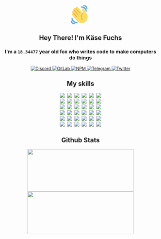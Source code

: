 <div><p align=center><img src=./resources/images/wave.gif width=64px height=64px></p><h2 align=center>Hey There! I'm Käse Fuchs</h2><h3 align=center>I'm a <code>18.34477</code> year old fox who writes code to make computers do things</h3><p align=center><a href=https://discord.com/users/507526681125322772><img alt=Discord src="https://img.shields.io/badge/Discord-5865F2?logo=discord&logoColor=white&style=flat-square#63ad664e978ce99f74f605a0ed0b5bdb"> </a><a href=https://gitlab.com/kasefuchs><img alt=GitLab src="https://img.shields.io/badge/GitLab-330F63?logo=gitlab&logoColor=white&style=flat-square#63ad664e978ce99f74f605a0ed0b5bdb"> </a><a href=https://npmjs.com/~kasefuchs><img alt=NPM src="https://img.shields.io/badge/NPM-CB3837?logo=npm&logoColor=white&style=flat-square#63ad664e978ce99f74f605a0ed0b5bdb"> </a><a href=https://t.me/kasefuchs><img alt=Telegram src="https://img.shields.io/badge/Telegram-2CA5E0?logo=telegram&logoColor=white&style=flat-square#63ad664e978ce99f74f605a0ed0b5bdb"> </a><a href=https://twitter.com/kasefuchs><img alt=Twitter src="https://img.shields.io/badge/Twitter-1DA1F2?logo=twitter&logoColor=white&style=flat-square#63ad664e978ce99f74f605a0ed0b5bdb"></a></p><h2 align=center>My skills</h2><p align=center><a href=https://aws.amazon.com/ ><picture><source srcset="https://skillicons.dev/icons?i=aws&theme=dark#63ad664e978ce99f74f605a0ed0b5bdb" media="(prefers-color-scheme: dark)"><source srcset="https://skillicons.dev/icons?i=aws&theme=light#63ad664e978ce99f74f605a0ed0b5bdb" media="(prefers-color-scheme: light), (prefers-color-scheme: no-preference)"><img src="https://skillicons.dev/icons?i=aws&theme=light#63ad664e978ce99f74f605a0ed0b5bdb"></picture></a>&nbsp;&nbsp;<a href=https://en.wikipedia.org/wiki/Bash_(Unix_shell)><picture><source srcset="https://skillicons.dev/icons?i=bash&theme=dark#63ad664e978ce99f74f605a0ed0b5bdb" media="(prefers-color-scheme: dark)"><source srcset="https://skillicons.dev/icons?i=bash&theme=light#63ad664e978ce99f74f605a0ed0b5bdb" media="(prefers-color-scheme: light), (prefers-color-scheme: no-preference)"><img src="https://skillicons.dev/icons?i=bash&theme=light#63ad664e978ce99f74f605a0ed0b5bdb"></picture></a>&nbsp;&nbsp;<a href=https://discord.com/developers/docs><picture><source srcset="https://skillicons.dev/icons?i=bots&theme=dark#63ad664e978ce99f74f605a0ed0b5bdb" media="(prefers-color-scheme: dark)"><source srcset="https://skillicons.dev/icons?i=bots&theme=light#63ad664e978ce99f74f605a0ed0b5bdb" media="(prefers-color-scheme: light), (prefers-color-scheme: no-preference)"><img src="https://skillicons.dev/icons?i=bots&theme=light#63ad664e978ce99f74f605a0ed0b5bdb"></picture></a>&nbsp;&nbsp;<a href=https://www.cloudflare.com/ ><picture><source srcset="https://skillicons.dev/icons?i=cloudflare&theme=dark#63ad664e978ce99f74f605a0ed0b5bdb" media="(prefers-color-scheme: dark)"><source srcset="https://skillicons.dev/icons?i=cloudflare&theme=light#63ad664e978ce99f74f605a0ed0b5bdb" media="(prefers-color-scheme: light), (prefers-color-scheme: no-preference)"><img src="https://skillicons.dev/icons?i=cloudflare&theme=light#63ad664e978ce99f74f605a0ed0b5bdb"></picture></a>&nbsp;&nbsp;<a href=https://en.wikipedia.org/wiki/CSS><picture><source srcset="https://skillicons.dev/icons?i=css&theme=dark#63ad664e978ce99f74f605a0ed0b5bdb" media="(prefers-color-scheme: dark)"><source srcset="https://skillicons.dev/icons?i=css&theme=light#63ad664e978ce99f74f605a0ed0b5bdb" media="(prefers-color-scheme: light), (prefers-color-scheme: no-preference)"><img src="https://skillicons.dev/icons?i=css&theme=light#63ad664e978ce99f74f605a0ed0b5bdb"></picture></a>&nbsp;&nbsp;<a href=https://www.docker.com/ ><picture><source srcset="https://skillicons.dev/icons?i=docker&theme=dark#63ad664e978ce99f74f605a0ed0b5bdb" media="(prefers-color-scheme: dark)"><source srcset="https://skillicons.dev/icons?i=docker&theme=light#63ad664e978ce99f74f605a0ed0b5bdb" media="(prefers-color-scheme: light), (prefers-color-scheme: no-preference)"><img src="https://skillicons.dev/icons?i=docker&theme=light#63ad664e978ce99f74f605a0ed0b5bdb"></picture></a><br><a href=https://www.electronjs.org/ ><picture><source srcset="https://skillicons.dev/icons?i=electron&theme=dark#63ad664e978ce99f74f605a0ed0b5bdb" media="(prefers-color-scheme: dark)"><source srcset="https://skillicons.dev/icons?i=electron&theme=light#63ad664e978ce99f74f605a0ed0b5bdb" media="(prefers-color-scheme: light), (prefers-color-scheme: no-preference)"><img src="https://skillicons.dev/icons?i=electron&theme=light#63ad664e978ce99f74f605a0ed0b5bdb"></picture></a>&nbsp;&nbsp;<a href=https://expressjs.com/ ><picture><source srcset="https://skillicons.dev/icons?i=express&theme=dark#63ad664e978ce99f74f605a0ed0b5bdb" media="(prefers-color-scheme: dark)"><source srcset="https://skillicons.dev/icons?i=express&theme=light#63ad664e978ce99f74f605a0ed0b5bdb" media="(prefers-color-scheme: light), (prefers-color-scheme: no-preference)"><img src="https://skillicons.dev/icons?i=express&theme=light#63ad664e978ce99f74f605a0ed0b5bdb"></picture></a>&nbsp;&nbsp;<a href=https://www.figma.com/ ><picture><source srcset="https://skillicons.dev/icons?i=figma&theme=dark#63ad664e978ce99f74f605a0ed0b5bdb" media="(prefers-color-scheme: dark)"><source srcset="https://skillicons.dev/icons?i=figma&theme=light#63ad664e978ce99f74f605a0ed0b5bdb" media="(prefers-color-scheme: light), (prefers-color-scheme: no-preference)"><img src="https://skillicons.dev/icons?i=figma&theme=light#63ad664e978ce99f74f605a0ed0b5bdb"></picture></a>&nbsp;&nbsp;<a href=https://firebase.google.com/ ><picture><source srcset="https://skillicons.dev/icons?i=firebase&theme=dark#63ad664e978ce99f74f605a0ed0b5bdb" media="(prefers-color-scheme: dark)"><source srcset="https://skillicons.dev/icons?i=firebase&theme=light#63ad664e978ce99f74f605a0ed0b5bdb" media="(prefers-color-scheme: light), (prefers-color-scheme: no-preference)"><img src="https://skillicons.dev/icons?i=firebase&theme=light#63ad664e978ce99f74f605a0ed0b5bdb"></picture></a>&nbsp;&nbsp;<a href=https://flask.palletsprojects.com/ ><picture><source srcset="https://skillicons.dev/icons?i=flask&theme=dark#63ad664e978ce99f74f605a0ed0b5bdb" media="(prefers-color-scheme: dark)"><source srcset="https://skillicons.dev/icons?i=flask&theme=light#63ad664e978ce99f74f605a0ed0b5bdb" media="(prefers-color-scheme: light), (prefers-color-scheme: no-preference)"><img src="https://skillicons.dev/icons?i=flask&theme=light#63ad664e978ce99f74f605a0ed0b5bdb"></picture></a>&nbsp;&nbsp;<a href=https://cloud.google.com/ ><picture><source srcset="https://skillicons.dev/icons?i=gcp&theme=dark#63ad664e978ce99f74f605a0ed0b5bdb" media="(prefers-color-scheme: dark)"><source srcset="https://skillicons.dev/icons?i=gcp&theme=light#63ad664e978ce99f74f605a0ed0b5bdb" media="(prefers-color-scheme: light), (prefers-color-scheme: no-preference)"><img src="https://skillicons.dev/icons?i=gcp&theme=light#63ad664e978ce99f74f605a0ed0b5bdb"></picture></a><br><a href=https://git-scm.com/ ><picture><source srcset="https://skillicons.dev/icons?i=git&theme=dark#63ad664e978ce99f74f605a0ed0b5bdb" media="(prefers-color-scheme: dark)"><source srcset="https://skillicons.dev/icons?i=git&theme=light#63ad664e978ce99f74f605a0ed0b5bdb" media="(prefers-color-scheme: light), (prefers-color-scheme: no-preference)"><img src="https://skillicons.dev/icons?i=git&theme=light#63ad664e978ce99f74f605a0ed0b5bdb"></picture></a>&nbsp;&nbsp;<a href=https://github.com/ ><picture><source srcset="https://skillicons.dev/icons?i=github&theme=dark#63ad664e978ce99f74f605a0ed0b5bdb" media="(prefers-color-scheme: dark)"><source srcset="https://skillicons.dev/icons?i=github&theme=light#63ad664e978ce99f74f605a0ed0b5bdb" media="(prefers-color-scheme: light), (prefers-color-scheme: no-preference)"><img src="https://skillicons.dev/icons?i=github&theme=light#63ad664e978ce99f74f605a0ed0b5bdb"></picture></a>&nbsp;&nbsp;<a href=https://gitlab.com/ ><picture><source srcset="https://skillicons.dev/icons?i=gitlab&theme=dark#63ad664e978ce99f74f605a0ed0b5bdb" media="(prefers-color-scheme: dark)"><source srcset="https://skillicons.dev/icons?i=gitlab&theme=light#63ad664e978ce99f74f605a0ed0b5bdb" media="(prefers-color-scheme: light), (prefers-color-scheme: no-preference)"><img src="https://skillicons.dev/icons?i=gitlab&theme=light#63ad664e978ce99f74f605a0ed0b5bdb"></picture></a>&nbsp;&nbsp;<a href=https://www.heroku.com/ ><picture><source srcset="https://skillicons.dev/icons?i=heroku&theme=dark#63ad664e978ce99f74f605a0ed0b5bdb" media="(prefers-color-scheme: dark)"><source srcset="https://skillicons.dev/icons?i=heroku&theme=light#63ad664e978ce99f74f605a0ed0b5bdb" media="(prefers-color-scheme: light), (prefers-color-scheme: no-preference)"><img src="https://skillicons.dev/icons?i=heroku&theme=light#63ad664e978ce99f74f605a0ed0b5bdb"></picture></a>&nbsp;&nbsp;<a href=https://en.wikipedia.org/wiki/HTML><picture><source srcset="https://skillicons.dev/icons?i=html&theme=dark#63ad664e978ce99f74f605a0ed0b5bdb" media="(prefers-color-scheme: dark)"><source srcset="https://skillicons.dev/icons?i=html&theme=light#63ad664e978ce99f74f605a0ed0b5bdb" media="(prefers-color-scheme: light), (prefers-color-scheme: no-preference)"><img src="https://skillicons.dev/icons?i=html&theme=light#63ad664e978ce99f74f605a0ed0b5bdb"></picture></a>&nbsp;&nbsp;<a href=https://en.wikipedia.org/wiki/JavaScript><picture><source srcset="https://skillicons.dev/icons?i=js&theme=dark#63ad664e978ce99f74f605a0ed0b5bdb" media="(prefers-color-scheme: dark)"><source srcset="https://skillicons.dev/icons?i=js&theme=light#63ad664e978ce99f74f605a0ed0b5bdb" media="(prefers-color-scheme: light), (prefers-color-scheme: no-preference)"><img src="https://skillicons.dev/icons?i=js&theme=light#63ad664e978ce99f74f605a0ed0b5bdb"></picture></a><br><a href=https://en.wikipedia.org/wiki/Linux><picture><source srcset="https://skillicons.dev/icons?i=linux&theme=dark#63ad664e978ce99f74f605a0ed0b5bdb" media="(prefers-color-scheme: dark)"><source srcset="https://skillicons.dev/icons?i=linux&theme=light#63ad664e978ce99f74f605a0ed0b5bdb" media="(prefers-color-scheme: light), (prefers-color-scheme: no-preference)"><img src="https://skillicons.dev/icons?i=linux&theme=light#63ad664e978ce99f74f605a0ed0b5bdb"></picture></a>&nbsp;&nbsp;<a href=https://mui.com/ ><picture><source srcset="https://skillicons.dev/icons?i=materialui&theme=dark#63ad664e978ce99f74f605a0ed0b5bdb" media="(prefers-color-scheme: dark)"><source srcset="https://skillicons.dev/icons?i=materialui&theme=light#63ad664e978ce99f74f605a0ed0b5bdb" media="(prefers-color-scheme: light), (prefers-color-scheme: no-preference)"><img src="https://skillicons.dev/icons?i=materialui&theme=light#63ad664e978ce99f74f605a0ed0b5bdb"></picture></a>&nbsp;&nbsp;<a href=https://en.wikipedia.org/wiki/Markdown><picture><source srcset="https://skillicons.dev/icons?i=md&theme=dark#63ad664e978ce99f74f605a0ed0b5bdb" media="(prefers-color-scheme: dark)"><source srcset="https://skillicons.dev/icons?i=md&theme=light#63ad664e978ce99f74f605a0ed0b5bdb" media="(prefers-color-scheme: light), (prefers-color-scheme: no-preference)"><img src="https://skillicons.dev/icons?i=md&theme=light#63ad664e978ce99f74f605a0ed0b5bdb"></picture></a>&nbsp;&nbsp;<a href=https://www.mongodb.com/ ><picture><source srcset="https://skillicons.dev/icons?i=mongodb&theme=dark#63ad664e978ce99f74f605a0ed0b5bdb" media="(prefers-color-scheme: dark)"><source srcset="https://skillicons.dev/icons?i=mongodb&theme=light#63ad664e978ce99f74f605a0ed0b5bdb" media="(prefers-color-scheme: light), (prefers-color-scheme: no-preference)"><img src="https://skillicons.dev/icons?i=mongodb&theme=light#63ad664e978ce99f74f605a0ed0b5bdb"></picture></a>&nbsp;&nbsp;<a href=https://www.mysql.com/ ><picture><source srcset="https://skillicons.dev/icons?i=mysql&theme=dark#63ad664e978ce99f74f605a0ed0b5bdb" media="(prefers-color-scheme: dark)"><source srcset="https://skillicons.dev/icons?i=mysql&theme=light#63ad664e978ce99f74f605a0ed0b5bdb" media="(prefers-color-scheme: light), (prefers-color-scheme: no-preference)"><img src="https://skillicons.dev/icons?i=mysql&theme=light#63ad664e978ce99f74f605a0ed0b5bdb"></picture></a>&nbsp;&nbsp;<a href=https://nextjs.org/ ><picture><source srcset="https://skillicons.dev/icons?i=nextjs&theme=dark#63ad664e978ce99f74f605a0ed0b5bdb" media="(prefers-color-scheme: dark)"><source srcset="https://skillicons.dev/icons?i=nextjs&theme=light#63ad664e978ce99f74f605a0ed0b5bdb" media="(prefers-color-scheme: light), (prefers-color-scheme: no-preference)"><img src="https://skillicons.dev/icons?i=nextjs&theme=light#63ad664e978ce99f74f605a0ed0b5bdb"></picture></a><br><a href=https://nodejs.org/en/ ><picture><source srcset="https://skillicons.dev/icons?i=nodejs&theme=dark#63ad664e978ce99f74f605a0ed0b5bdb" media="(prefers-color-scheme: dark)"><source srcset="https://skillicons.dev/icons?i=nodejs&theme=light#63ad664e978ce99f74f605a0ed0b5bdb" media="(prefers-color-scheme: light), (prefers-color-scheme: no-preference)"><img src="https://skillicons.dev/icons?i=nodejs&theme=light#63ad664e978ce99f74f605a0ed0b5bdb"></picture></a>&nbsp;&nbsp;<a href=https://www.postgresql.org/ ><picture><source srcset="https://skillicons.dev/icons?i=postgres&theme=dark#63ad664e978ce99f74f605a0ed0b5bdb" media="(prefers-color-scheme: dark)"><source srcset="https://skillicons.dev/icons?i=postgres&theme=light#63ad664e978ce99f74f605a0ed0b5bdb" media="(prefers-color-scheme: light), (prefers-color-scheme: no-preference)"><img src="https://skillicons.dev/icons?i=postgres&theme=light#63ad664e978ce99f74f605a0ed0b5bdb"></picture></a>&nbsp;&nbsp;<a href=https://learn.microsoft.com/en-us/powershell/ ><picture><source srcset="https://skillicons.dev/icons?i=powershell&theme=dark#63ad664e978ce99f74f605a0ed0b5bdb" media="(prefers-color-scheme: dark)"><source srcset="https://skillicons.dev/icons?i=powershell&theme=light#63ad664e978ce99f74f605a0ed0b5bdb" media="(prefers-color-scheme: light), (prefers-color-scheme: no-preference)"><img src="https://skillicons.dev/icons?i=powershell&theme=light#63ad664e978ce99f74f605a0ed0b5bdb"></picture></a>&nbsp;&nbsp;<a href=https://www.python.org/ ><picture><source srcset="https://skillicons.dev/icons?i=py&theme=dark#63ad664e978ce99f74f605a0ed0b5bdb" media="(prefers-color-scheme: dark)"><source srcset="https://skillicons.dev/icons?i=py&theme=light#63ad664e978ce99f74f605a0ed0b5bdb" media="(prefers-color-scheme: light), (prefers-color-scheme: no-preference)"><img src="https://skillicons.dev/icons?i=py&theme=light#63ad664e978ce99f74f605a0ed0b5bdb"></picture></a>&nbsp;&nbsp;<a href=https://www.raspberrypi.org/ ><picture><source srcset="https://skillicons.dev/icons?i=raspberrypi&theme=dark#63ad664e978ce99f74f605a0ed0b5bdb" media="(prefers-color-scheme: dark)"><source srcset="https://skillicons.dev/icons?i=raspberrypi&theme=light#63ad664e978ce99f74f605a0ed0b5bdb" media="(prefers-color-scheme: light), (prefers-color-scheme: no-preference)"><img src="https://skillicons.dev/icons?i=raspberrypi&theme=light#63ad664e978ce99f74f605a0ed0b5bdb"></picture></a>&nbsp;&nbsp;<a href=https://reactjs.org/ ><picture><source srcset="https://skillicons.dev/icons?i=react&theme=dark#63ad664e978ce99f74f605a0ed0b5bdb" media="(prefers-color-scheme: dark)"><source srcset="https://skillicons.dev/icons?i=react&theme=light#63ad664e978ce99f74f605a0ed0b5bdb" media="(prefers-color-scheme: light), (prefers-color-scheme: no-preference)"><img src="https://skillicons.dev/icons?i=react&theme=light#63ad664e978ce99f74f605a0ed0b5bdb"></picture></a><br><a href=https://redux.js.org/ ><picture><source srcset="https://skillicons.dev/icons?i=redux&theme=dark#63ad664e978ce99f74f605a0ed0b5bdb" media="(prefers-color-scheme: dark)"><source srcset="https://skillicons.dev/icons?i=redux&theme=light#63ad664e978ce99f74f605a0ed0b5bdb" media="(prefers-color-scheme: light), (prefers-color-scheme: no-preference)"><img src="https://skillicons.dev/icons?i=redux&theme=light#63ad664e978ce99f74f605a0ed0b5bdb"></picture></a>&nbsp;&nbsp;<a href=https://en.wikipedia.org/wiki/Regular_expression><picture><source srcset="https://skillicons.dev/icons?i=regex&theme=dark#63ad664e978ce99f74f605a0ed0b5bdb" media="(prefers-color-scheme: dark)"><source srcset="https://skillicons.dev/icons?i=regex&theme=light#63ad664e978ce99f74f605a0ed0b5bdb" media="(prefers-color-scheme: light), (prefers-color-scheme: no-preference)"><img src="https://skillicons.dev/icons?i=regex&theme=light#63ad664e978ce99f74f605a0ed0b5bdb"></picture></a>&nbsp;&nbsp;<a href=https://en.wikipedia.org/wiki/Sass_(stylesheet_language)><picture><source srcset="https://skillicons.dev/icons?i=sass&theme=dark#63ad664e978ce99f74f605a0ed0b5bdb" media="(prefers-color-scheme: dark)"><source srcset="https://skillicons.dev/icons?i=sass&theme=light#63ad664e978ce99f74f605a0ed0b5bdb" media="(prefers-color-scheme: light), (prefers-color-scheme: no-preference)"><img src="https://skillicons.dev/icons?i=sass&theme=light#63ad664e978ce99f74f605a0ed0b5bdb"></picture></a>&nbsp;&nbsp;<a href=https://www.typescriptlang.org/ ><picture><source srcset="https://skillicons.dev/icons?i=ts&theme=dark#63ad664e978ce99f74f605a0ed0b5bdb" media="(prefers-color-scheme: dark)"><source srcset="https://skillicons.dev/icons?i=ts&theme=light#63ad664e978ce99f74f605a0ed0b5bdb" media="(prefers-color-scheme: light), (prefers-color-scheme: no-preference)"><img src="https://skillicons.dev/icons?i=ts&theme=light#63ad664e978ce99f74f605a0ed0b5bdb"></picture></a>&nbsp;&nbsp;<a href=https://unity.com/ ><picture><source srcset="https://skillicons.dev/icons?i=unity&theme=dark#63ad664e978ce99f74f605a0ed0b5bdb" media="(prefers-color-scheme: dark)"><source srcset="https://skillicons.dev/icons?i=unity&theme=light#63ad664e978ce99f74f605a0ed0b5bdb" media="(prefers-color-scheme: light), (prefers-color-scheme: no-preference)"><img src="https://skillicons.dev/icons?i=unity&theme=light#63ad664e978ce99f74f605a0ed0b5bdb"></picture></a>&nbsp;&nbsp;<a href=https://workers.cloudflare.com/ ><picture><source srcset="https://skillicons.dev/icons?i=workers&theme=dark#63ad664e978ce99f74f605a0ed0b5bdb" media="(prefers-color-scheme: dark)"><source srcset="https://skillicons.dev/icons?i=workers&theme=light#63ad664e978ce99f74f605a0ed0b5bdb" media="(prefers-color-scheme: light), (prefers-color-scheme: no-preference)"><img src="https://skillicons.dev/icons?i=workers&theme=light#63ad664e978ce99f74f605a0ed0b5bdb"></picture></a><br></p><h2 align=center>Github Stats</h2><p align=center><picture><source srcset="https://github-readme-stats-kasefuchs.vercel.app/api/?count_private=true&hide_border=true&hide_rank=true&line_height=20&hide_title=true&username=Kasefuchs&theme=dark#63ad664e978ce99f74f605a0ed0b5bdb" media="(prefers-color-scheme: dark)"><source srcset="https://github-readme-stats-kasefuchs.vercel.app/api/?count_private=true&hide_border=true&hide_rank=true&line_height=20&hide_title=true&username=Kasefuchs&theme=light#63ad664e978ce99f74f605a0ed0b5bdb" media="(prefers-color-scheme: light), (prefers-color-scheme: no-preference)"><img align=middle width=350 height=140 src="https://github-readme-stats-kasefuchs.vercel.app/api/?count_private=true&hide_border=true&hide_rank=true&line_height=20&hide_title=true&username=Kasefuchs&theme=light#63ad664e978ce99f74f605a0ed0b5bdb"></picture><picture><source srcset="https://github-readme-stats-kasefuchs.vercel.app/api/top-langs/?count_private=true&hide_border=true&layout=compact&username=Kasefuchs&theme=dark#63ad664e978ce99f74f605a0ed0b5bdb" media="(prefers-color-scheme: dark)"><source srcset="https://github-readme-stats-kasefuchs.vercel.app/api/top-langs/?count_private=true&hide_border=true&layout=compact&username=Kasefuchs&theme=light#63ad664e978ce99f74f605a0ed0b5bdb" media="(prefers-color-scheme: light), (prefers-color-scheme: no-preference)"><img align=middle width=350 height=140 src="https://github-readme-stats-kasefuchs.vercel.app/api/top-langs/?count_private=true&hide_border=true&layout=compact&username=Kasefuchs&theme=light#63ad664e978ce99f74f605a0ed0b5bdb"></picture></p><img src="https://hit.yhype.me/github/profile?user_id=64592097#63ad664e978ce99f74f605a0ed0b5bdb" alt=""></div>